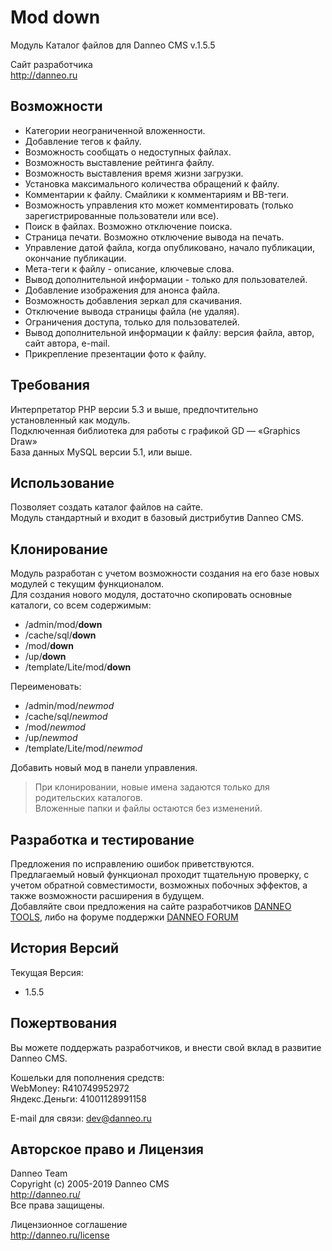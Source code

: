 Mod down
========

Модуль Каталог файлов для Danneo CMS v.1.5.5

Сайт разработчика  
<http://danneo.ru>

Возможности
-----------
+	Категории неограниченной вложенности. 
+	Добавление тегов к файлу. 
+	Возможность сообщать о недоступных файлах. 
+	Возможность выставление рейтинга файлу. 
+	Возможность выставления время жизни загрузки. 
+	Установка максимального количества обращений к файлу. 
+	Комментарии к файлу. Смайлики к комментариям и BB-теги. 
+	Возможность управления кто может комментировать (только зарегистрированные пользователи или все). 
+	Поиск в файлах. Возможно отключение поиска. 
+	Страница печати. Возможно отключение вывода на печать. 
+	Управление датой файла, когда опубликовано, начало публикации, окончание публикации. 
+	Мета-теги к файлу - описание, ключевые слова. 
+	Вывод дополнительной информации - только для пользователей. 
+	Добавление изображения для анонса файла. 
+	Возможность добавления зеркал для скачивания. 
+	Отключение вывода страницы файла (не удаляя). 
+	Ограничения доступа, только для пользователей. 
+	Вывод дополнительной информации к файлу: версия файла, автор, сайт автора, e-mail. 
+	Прикрепление презентации фото к файлу. 

Требования
----------
Интерпретатор PHP версии 5.3 и выше, предпочтительно установленный как модуль.  
Подключенная библиотека для работы с графикой GD — «Graphics Draw»  
База данных MySQL версии 5.1, или выше.

Использование
-------------
Позволяет создать каталог файлов на сайте.  
Модуль стандартный и входит в базовый дистрибутив Danneo CMS.  

Клонирование
------------
Модуль разработан с учетом возможности создания на его базе новых модулей с текущим функционалом.  
Для создания нового модуля, достаточно скопировать основные каталоги, со всем содержимым:  

+	/admin/mod/**down**
+	/cache/sql/**down** 
+	/mod/**down** 
+	/up/**down**
+	/template/Lite/mod/**down**  

Переименовать:  

+	/admin/mod/*newmod*
+	/cache/sql/*newmod* 
+	/mod/*newmod* 
+	/up/*newmod*
+	/template/Lite/mod/*newmod*  

Добавить новый мод в панели управления. 
>  При клонировании, новые имена задаются только для родительских каталогов.  
>  Вложенные папки и файлы остаются без изменений.  

Разработка и тестирование
-----------------------
Предложения по исправлению ошибок приветствуются.   
Предлагаемый новый функционал проходит тщательную проверку, с учетом обратной совместимости, возможных побочных эффектов, а также возможности расширения в будущем.   
Добавляйте свои предложения на сайте разработчиков [DANNEO TOOLS][], либо на форуме поддержки [DANNEO FORUM][]  

 [DANNEO TOOLS]: http://tools.danneo.ru/
 [DANNEO FORUM]: http://forum.danneo.ru/

История Версий
---------------
Текущая Версия:

*	1.5.5

Пожертвования
-------------
Вы можете поддержать разработчиков, и внести свой вклад в развитие Danneo CMS.  

Кошельки для пополнения средств:  
WebMoney: R410749952972  
Яндекс.Деньги: 41001128991158  

E-mail для связи: <dev@danneo.ru> 

Авторское право и Лицензия
--------------------------
Danneo Team  
Copyright (c) 2005-2019 Danneo CMS  
<http://danneo.ru/>  
Все права защищены.

Лицензионное соглашение   
<http://danneo.ru/license> 
